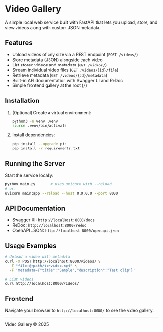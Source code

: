 # Video Gallery

A simple local web service built with FastAPI that lets you upload, store, and view videos along with custom JSON metadata.

## Features
- Upload videos of any size via a REST endpoint (`POST /videos/`)
- Store metadata (JSON) alongside each video
- List stored videos and metadata (`GET /videos/`)
- Stream individual video files (`GET /videos/{id}/file`)
- Retrieve metadata (`GET /videos/{id}/metadata`)
- Built-in API documentation with Swagger UI and ReDoc
- Simple frontend gallery at the root (`/`)

## Installation
1. (Optional) Create a virtual environment:
   ```bash
   python3 -m venv .venv
   source .venv/bin/activate
   ```
2. Install dependencies:
   ```bash
   pip install --upgrade pip
   pip install -r requirements.txt
   ```

## Running the Server
Start the service locally:
```bash
python main.py       # uses uvicorn with --reload
# or:
uvicorn main:app --reload --host 0.0.0.0 --port 8000
```

## API Documentation
- Swagger UI: `http://localhost:8000/docs`
- ReDoc:      `http://localhost:8000/redoc`
- OpenAPI JSON: `http://localhost:8000/openapi.json`

## Usage Examples
```bash
# Upload a video with metadata
curl -X POST http://localhost:8000/videos/ \
  -F "file=@/path/to/video.mp4" \
  -F 'metadata={"title":"Sample","description":"Test clip"}'

# List videos
curl http://localhost:8000/videos/
```

## Frontend
Navigate your browser to `http://localhost:8000/` to see the video gallery.

---
Video Gallery © 2025